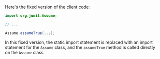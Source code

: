 Here's the fixed version of the client code:
```java
import org.junit.Assume;

// ...

Assume.assumeTrue(...);
```
In this fixed version, the static import statement is replaced with an import statement for the `Assume` class, and the `assumeTrue` method is called directly on the `Assume` class.